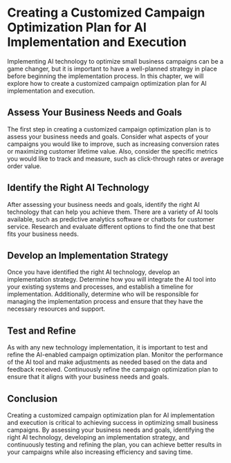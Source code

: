 Creating a Customized Campaign Optimization Plan for AI Implementation and Execution
======================================================================================================================================================

Implementing AI technology to optimize small business campaigns can be a game changer, but it is important to have a well-planned strategy in place before beginning the implementation process. In this chapter, we will explore how to create a customized campaign optimization plan for AI implementation and execution.

Assess Your Business Needs and Goals
------------------------------------

The first step in creating a customized campaign optimization plan is to assess your business needs and goals. Consider what aspects of your campaigns you would like to improve, such as increasing conversion rates or maximizing customer lifetime value. Also, consider the specific metrics you would like to track and measure, such as click-through rates or average order value.

Identify the Right AI Technology
--------------------------------

After assessing your business needs and goals, identify the right AI technology that can help you achieve them. There are a variety of AI tools available, such as predictive analytics software or chatbots for customer service. Research and evaluate different options to find the one that best fits your business needs.

Develop an Implementation Strategy
----------------------------------

Once you have identified the right AI technology, develop an implementation strategy. Determine how you will integrate the AI tool into your existing systems and processes, and establish a timeline for implementation. Additionally, determine who will be responsible for managing the implementation process and ensure that they have the necessary resources and support.

Test and Refine
---------------

As with any new technology implementation, it is important to test and refine the AI-enabled campaign optimization plan. Monitor the performance of the AI tool and make adjustments as needed based on the data and feedback received. Continuously refine the campaign optimization plan to ensure that it aligns with your business needs and goals.

Conclusion
----------

Creating a customized campaign optimization plan for AI implementation and execution is critical to achieving success in optimizing small business campaigns. By assessing your business needs and goals, identifying the right AI technology, developing an implementation strategy, and continuously testing and refining the plan, you can achieve better results in your campaigns while also increasing efficiency and saving time.
